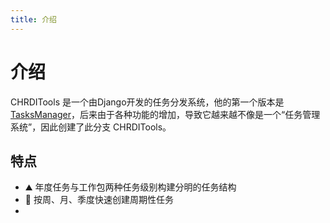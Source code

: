 ```yaml
---
title: 介绍
---
```


# 介绍

CHRDITools 是一个由Django开发的任务分发系统，他的第一个版本是 [TasksManager](https://github.com/raiots/TasksManager)，后来由于各种功能的增加，导致它越来越不像是一个“任务管理系统”，因此创建了此分支 CHRDITools。

## 特点

- ⛰️ 年度任务与工作包两种任务级别构建分明的任务结构
- 🌅 按周、月、季度快速创建周期性任务
- 